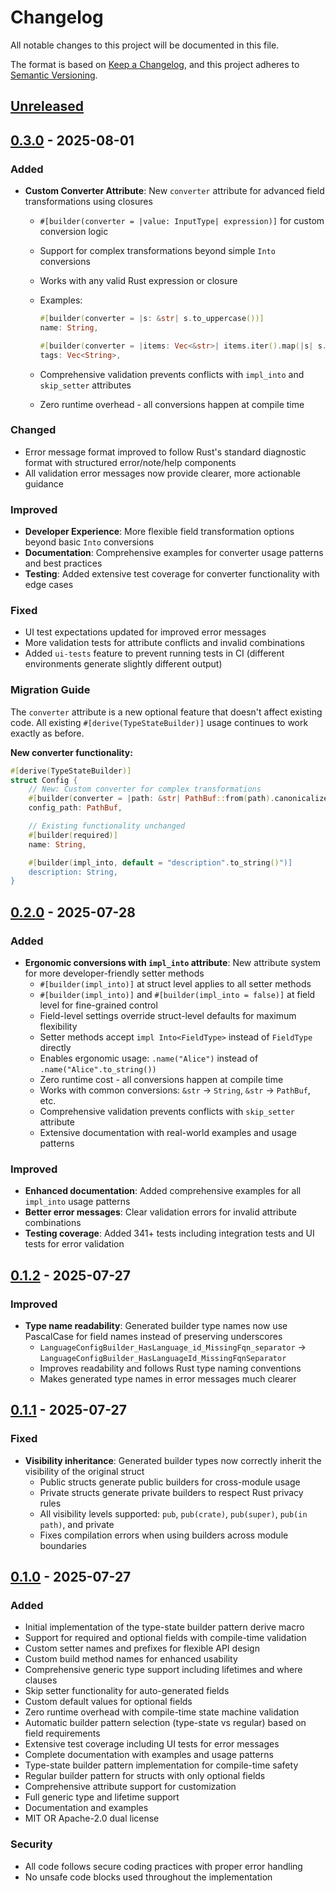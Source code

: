 # Changelog

All notable changes to this project will be documented in this file.

The format is based on [Keep a Changelog](https://keepachangelog.com/en/1.0.0/), and this project adheres to
[Semantic Versioning](https://semver.org/spec/v2.0.0.html).

## [Unreleased]

## [0.3.0] - 2025-08-01

### Added

- **Custom Converter Attribute**: New `converter` attribute for advanced field transformations using closures
  - `#[builder(converter = |value: InputType| expression)]` for custom conversion logic
  - Support for complex transformations beyond simple `Into` conversions
  - Works with any valid Rust expression or closure
  - Examples:

    ```rust
    #[builder(converter = |s: &str| s.to_uppercase())]
    name: String,

    #[builder(converter = |items: Vec<&str>| items.iter().map(|s| s.to_string()).collect())]
    tags: Vec<String>,
    ```

  - Comprehensive validation prevents conflicts with `impl_into` and `skip_setter` attributes
  - Zero runtime overhead - all conversions happen at compile time

### Changed

- Error message format improved to follow Rust's standard diagnostic format with structured error/note/help components
- All validation error messages now provide clearer, more actionable guidance

### Improved

- **Developer Experience**: More flexible field transformation options beyond basic `Into` conversions
- **Documentation**: Comprehensive examples for converter usage patterns and best practices
- **Testing**: Added extensive test coverage for converter functionality with edge cases

### Fixed

- UI test expectations updated for improved error messages
- More validation tests for attribute conflicts and invalid combinations
- Added `ui-tests` feature to prevent running tests in CI (different environments generate slightly different output)

### Migration Guide

The `converter` attribute is a new optional feature that doesn't affect existing code. All existing
`#[derive(TypeStateBuilder)]` usage continues to work exactly as before.

**New converter functionality:**

```rust
#[derive(TypeStateBuilder)]
struct Config {
    // New: Custom converter for complex transformations
    #[builder(converter = |path: &str| PathBuf::from(path).canonicalize().unwrap())]
    config_path: PathBuf,

    // Existing functionality unchanged
    #[builder(required)]
    name: String,

    #[builder(impl_into, default = "description".to_string()")]
    description: String,
}
```

## [0.2.0] - 2025-07-28

### Added

- **Ergonomic conversions with `impl_into` attribute**: New attribute system for more developer-friendly setter methods
  - `#[builder(impl_into)]` at struct level applies to all setter methods
  - `#[builder(impl_into)]` and `#[builder(impl_into = false)]` at field level for fine-grained control
  - Field-level settings override struct-level defaults for maximum flexibility
  - Setter methods accept `impl Into<FieldType>` instead of `FieldType` directly
  - Enables ergonomic usage: `.name("Alice")` instead of `.name("Alice".to_string())`
  - Zero runtime cost - all conversions happen at compile time
  - Works with common conversions: `&str` → `String`, `&str` → `PathBuf`, etc.
  - Comprehensive validation prevents conflicts with `skip_setter` attribute
  - Extensive documentation with real-world examples and usage patterns

### Improved

- **Enhanced documentation**: Added comprehensive examples for all `impl_into` usage patterns
- **Better error messages**: Clear validation errors for invalid attribute combinations
- **Testing coverage**: Added 341+ tests including integration tests and UI tests for error validation

## [0.1.2] - 2025-07-27

### Improved

- **Type name readability**: Generated builder type names now use PascalCase for field names instead of preserving
  underscores
  - `LanguageConfigBuilder_HasLanguage_id_MissingFqn_separator` →
    `LanguageConfigBuilder_HasLanguageId_MissingFqnSeparator`
  - Improves readability and follows Rust type naming conventions
  - Makes generated type names in error messages much clearer

## [0.1.1] - 2025-07-27

### Fixed

- **Visibility inheritance**: Generated builder types now correctly inherit the visibility of the original struct
  - Public structs generate public builders for cross-module usage
  - Private structs generate private builders to respect Rust privacy rules
  - All visibility levels supported: `pub`, `pub(crate)`, `pub(super)`, `pub(in path)`, and private
  - Fixes compilation errors when using builders across module boundaries

## [0.1.0] - 2025-07-27

### Added

- Initial implementation of the type-state builder pattern derive macro
- Support for required and optional fields with compile-time validation
- Custom setter names and prefixes for flexible API design
- Custom build method names for enhanced usability
- Comprehensive generic type support including lifetimes and where clauses
- Skip setter functionality for auto-generated fields
- Custom default values for optional fields
- Zero runtime overhead with compile-time state machine validation
- Automatic builder pattern selection (type-state vs regular) based on field requirements
- Extensive test coverage including UI tests for error messages
- Complete documentation with examples and usage patterns
- Type-state builder pattern implementation for compile-time safety
- Regular builder pattern for structs with only optional fields
- Comprehensive attribute support for customization
- Full generic type and lifetime support
- Documentation and examples
- MIT OR Apache-2.0 dual license

### Security

- All code follows secure coding practices with proper error handling
- No unsafe code blocks used throughout the implementation

[Unreleased]: https://github.com/welf/type-state-builder/compare/v0.3.0...HEAD
[0.3.0]: https://github.com/welf/type-state-builder/compare/v0.2.0...v0.3.0
[0.2.0]: https://github.com/welf/type-state-builder/compare/v0.1.2...v0.2.0
[0.1.2]: https://github.com/welf/type-state-builder/compare/v0.1.1...v0.1.2
[0.1.1]: https://github.com/welf/type-state-builder/compare/v0.1.0...v0.1.1
[0.1.0]: https://github.com/welf/type-state-builder/releases/tag/v0.1.0
